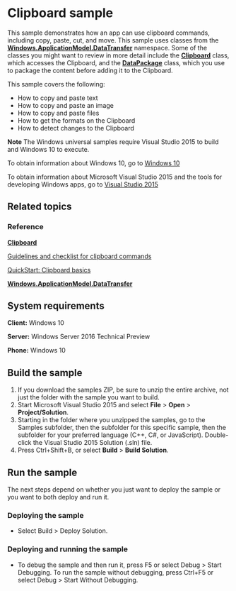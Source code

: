 ﻿<!---
  category: ControlsLayoutAndText
--->

# Clipboard sample

This sample demonstrates how an app can use clipboard commands, including copy, paste, cut, and move. This sample uses classes from the [**Windows.ApplicationModel.DataTransfer**](http://msdn.microsoft.com/library/windows/apps/br205967) namespace. Some of the classes you might want to review in more detail include the [**Clipboard**](http://msdn.microsoft.com/library/windows/apps/br205867) class, which accesses the Clipboard, and the [**DataPackage**](http://msdn.microsoft.com/library/windows/apps/br205873) class, which you use to package the content before adding it to the Clipboard.

This sample covers the following:

-   How to copy and paste text
-   How to copy and paste an image
-   How to copy and paste files
-   How to get the formats on the Clipboard
-   How to detect changes to the Clipboard

**Note** The Windows universal samples require Visual Studio 2015 to build and Windows 10 to execute.
 
To obtain information about Windows 10, go to [Windows 10](http://go.microsoft.com/fwlink/?LinkID=532421)

To obtain information about Microsoft Visual Studio 2015 and the tools for developing Windows apps, go to [Visual Studio 2015](http://go.microsoft.com/fwlink/?LinkID=532422)

## Related topics

### Reference

[**Clipboard**](http://msdn.microsoft.com/library/windows/apps/br205867)

[Guidelines and checklist for clipboard commands](http://msdn.microsoft.com/library/windows/apps/hh700347)

[QuickStart: Clipboard basics](http://msdn.microsoft.com/library/windows/apps/hh750308)

[**Windows.ApplicationModel.DataTransfer**](http://msdn.microsoft.com/library/windows/apps/br205967)

## System requirements

**Client:** Windows 10

**Server:** Windows Server 2016 Technical Preview

**Phone:** Windows 10

## Build the sample

1. If you download the samples ZIP, be sure to unzip the entire archive, not just the folder with the sample you want to build. 
2. Start Microsoft Visual Studio 2015 and select **File** \> **Open** \> **Project/Solution**.
3. Starting in the folder where you unzipped the samples, go to the Samples subfolder, then the subfolder for this specific sample, then the subfolder for your preferred language (C++, C#, or JavaScript). Double-click the Visual Studio 2015 Solution (.sln) file.
4. Press Ctrl+Shift+B, or select **Build** \> **Build Solution**.

## Run the sample

The next steps depend on whether you just want to deploy the sample or you want to both deploy and run it.

### Deploying the sample

- Select Build > Deploy Solution. 

### Deploying and running the sample

- To debug the sample and then run it, press F5 or select Debug >  Start Debugging. To run the sample without debugging, press Ctrl+F5 or select Debug > Start Without Debugging. 
